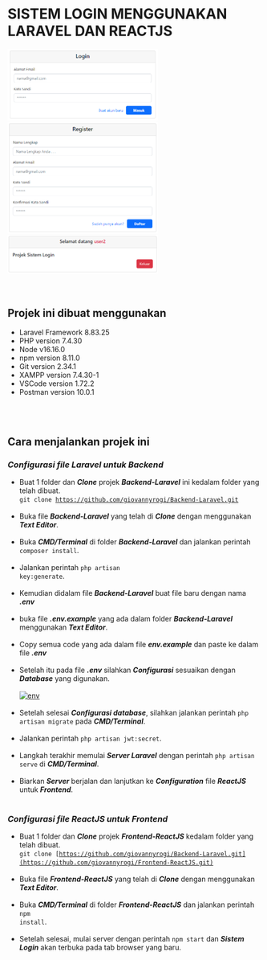 # SISTEM LOGIN MENGGUNAKAN LARAVEL DAN REACTJS

<span float="center">
    <img src="https://github.com/giovannyrogi/Backend-Laravel/blob/master/resources/ui/loginpage.png" width="300"/>
    <img src="https://github.com/giovannyrogi/Backend-Laravel/blob/master/resources/ui/registerpage.png" width="300"/>
    <img src="https://github.com/giovannyrogi/Backend-Laravel/blob/master/resources/ui/homepage.png" width="300"/>
</span>
<br><br><br>

## Projek ini dibuat menggunakan
 * Laravel Framework 8.83.25
 * PHP version 7.4.30
 * Node v16.16.0
 * npm version 8.11.0
 * Git version 2.34.1
 * XAMPP version 7.4.30-1
 * VSCode version 1.72.2
 * Postman version 10.0.1

<br><br>
## Cara menjalankan projek ini

### <i><strong>Configurasi file Laravel untuk Backend</i></strong>

 * Buat 1 folder dan <i><strong>Clone</i></strong> projek <i><strong>Backend-Laravel</i></strong> ini kedalam folder yang telah dibuat.
 <br><code>git clone https://github.com/giovannyrogi/Backend-Laravel.git</code><br><br>
 * Buka file <i><strong>Backend-Laravel</i></strong> yang telah di <i><strong>Clone</i></strong> dengan menggunakan <i><strong>Text Editor</i></strong>.<br><br>
 * Buka <i><strong>CMD/Terminal</i></strong> di folder <i><strong>Backend-Laravel</i></strong> dan jalankan perintah <code>composer install</code>.<br><br>
 * Jalankan perintah <code>php artisan key:generate</code>.<br><br>
 * Kemudian didalam file <i><strong>Backend-Laravel</i></strong> buat file baru dengan nama <i><strong>.env</i></strong><br><br>
 * buka file <i><strong>.env.example</i></strong> yang ada dalam folder <i><strong>Backend-Laravel</i></strong> menggunakan <i><strong>Text Editor</i></strong>.<br><br>
 * Copy semua code yang ada dalam file <i><strong>env.example</i></strong> dan paste ke dalam file <i><strong>.env</i></strong><br><br>
 * Setelah itu pada file <i><strong>.env</i></strong> silahkan <i><strong>Configurasi</i></strong> sesuaikan dengan <i><strong>Database</i></strong> yang digunakan.<br><br>
 <a href="https://ibb.co/1fQkJT5"><img src="https://i.ibb.co/Fb3FqzM/env.png" alt="env" border="0" width="400"></a><br><br>
 *  Setelah selesai <i><strong>Configurasi database</i></strong>, silahkan jalankan perintah <code>php artisan migrate</code> pada <i><strong>CMD/Terminal</i></strong>.<br><br>
 * Jalankan perintah <code>php artisan jwt:secret</code>.<br><br>
 * Langkah terakhir memulai <i><strong>Server Laravel</i></strong> dengan perintah <code>php artisan serve</code> di <i><strong>CMD/Terminal</i></strong>.<br><br>
 * Biarkan <i><strong>Server</i></strong> berjalan dan lanjutkan ke <i><strong>Configuration</i></strong> file <i><strong>ReactJS</i></strong> untuk <i><strong>Frontend</i></strong>.<br><br>

### <i><strong>Configurasi file ReactJS untuk Frontend</i></strong>
 * Buat 1 folder dan <i><strong>Clone</i></strong> projek <i><strong>Frontend-ReactJS</i></strong> kedalam folder yang telah dibuat.
 <br><code>git clone [https://github.com/giovannyrogi/Backend-Laravel.git](https://github.com/giovannyrogi/Frontend-ReactJS.git)</code><br><br>
 * Buka file <i><strong>Frontend-ReactJS</i></strong> yang telah di <i><strong>Clone</i></strong> dengan menggunakan <i><strong>Text Editor</i></strong>.<br><br>
 * Buka <i><strong>CMD/Terminal</i></strong> di folder <i><strong>Frontend-ReactJS</i></strong> dan jalankan perintah <code>npm install</code>.<br><br>
 * Setelah selesai, mulai server dengan perintah <code>npm start</code> dan <i><strong>Sistem Login</i></strong> akan terbuka pada tab browser yang baru.
